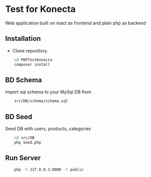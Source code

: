 # Test for Konecta

Web application built on react as frontend and plain php as backend

## Installation

-   Clone repository.

```bash
    cd PHPTestKonecta
    composer install
```

## BD Schema

import sql schema to your MySql DB from

```bash
    src/DB/schema/schema.sql
```

## BD Seed

Seed DB with users, products, categories

```bash
    cd src/DB
    php Seed.php
```

## Run Server

```bash
    php -S 127.0.0.1:8000 -t public
```
